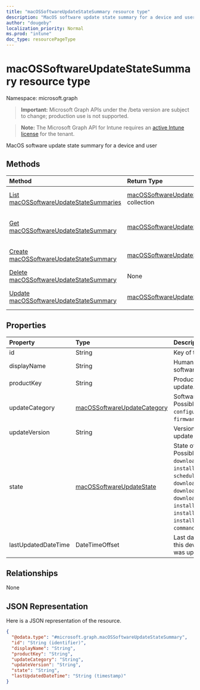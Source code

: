 ```yaml
---
title: "macOSSoftwareUpdateStateSummary resource type"
description: "MacOS software update state summary for a device and user"
author: "dougeby"
localization_priority: Normal
ms.prod: "intune"
doc_type: resourcePageType
---
```


# macOSSoftwareUpdateStateSummary resource type

Namespace: microsoft.graph

> **Important:** Microsoft Graph APIs under the /beta version are subject to change; production use is not supported.

> **Note:** The Microsoft Graph API for Intune requires an [active Intune license](https://go.microsoft.com/fwlink/?linkid=839381) for the tenant.

MacOS software update state summary for a device and user

## Methods
|Method|Return Type|Description|
|:---|:---|:---|
|[List macOSSoftwareUpdateStateSummaries](../api/intune-deviceconfig-macossoftwareupdatestatesummary-list.md)|[macOSSoftwareUpdateStateSummary](../resources/intune-deviceconfig-macossoftwareupdatestatesummary.md) collection|List properties and relationships of the [macOSSoftwareUpdateStateSummary](../resources/intune-deviceconfig-macossoftwareupdatestatesummary.md) objects.|
|[Get macOSSoftwareUpdateStateSummary](../api/intune-deviceconfig-macossoftwareupdatestatesummary-get.md)|[macOSSoftwareUpdateStateSummary](../resources/intune-deviceconfig-macossoftwareupdatestatesummary.md)|Read properties and relationships of the [macOSSoftwareUpdateStateSummary](../resources/intune-deviceconfig-macossoftwareupdatestatesummary.md) object.|
|[Create macOSSoftwareUpdateStateSummary](../api/intune-deviceconfig-macossoftwareupdatestatesummary-create.md)|[macOSSoftwareUpdateStateSummary](../resources/intune-deviceconfig-macossoftwareupdatestatesummary.md)|Create a new [macOSSoftwareUpdateStateSummary](../resources/intune-deviceconfig-macossoftwareupdatestatesummary.md) object.|
|[Delete macOSSoftwareUpdateStateSummary](../api/intune-deviceconfig-macossoftwareupdatestatesummary-delete.md)|None|Deletes a [macOSSoftwareUpdateStateSummary](../resources/intune-deviceconfig-macossoftwareupdatestatesummary.md).|
|[Update macOSSoftwareUpdateStateSummary](../api/intune-deviceconfig-macossoftwareupdatestatesummary-update.md)|[macOSSoftwareUpdateStateSummary](../resources/intune-deviceconfig-macossoftwareupdatestatesummary.md)|Update the properties of a [macOSSoftwareUpdateStateSummary](../resources/intune-deviceconfig-macossoftwareupdatestatesummary.md) object.|

## Properties
|Property|Type|Description|
|:---|:---|:---|
|id|String|Key of the entity.|
|displayName|String|Human readable name of the software update|
|productKey|String|Product key of the software update.|
|updateCategory|[macOSSoftwareUpdateCategory](../resources/intune-deviceconfig-macossoftwareupdatecategory.md)|Software update category. Possible values are: `critical`, `configurationDataFile`, `firmware`, `other`.|
|updateVersion|String|Version of the software update|
|state|[macOSSoftwareUpdateState](../resources/intune-deviceconfig-macossoftwareupdatestate.md)|State of the software update. Possible values are: `success`, `downloading`, `downloaded`, `installing`, `idle`, `available`, `scheduled`, `downloadFailed`, `downloadInsufficientSpace`, `downloadInsufficientPower`, `downloadInsufficientNetwork`, `installInsufficientSpace`, `installInsufficientPower`, `installFailed`, `commandFailed`.|
|lastUpdatedDateTime|DateTimeOffset|Last date time the report for this device and product key was updated.|

## Relationships
None

## JSON Representation
Here is a JSON representation of the resource.
<!-- {
  "blockType": "resource",
  "keyProperty": "id",
  "@odata.type": "microsoft.graph.macOSSoftwareUpdateStateSummary"
}
-->
``` json
{
  "@odata.type": "#microsoft.graph.macOSSoftwareUpdateStateSummary",
  "id": "String (identifier)",
  "displayName": "String",
  "productKey": "String",
  "updateCategory": "String",
  "updateVersion": "String",
  "state": "String",
  "lastUpdatedDateTime": "String (timestamp)"
}
```






